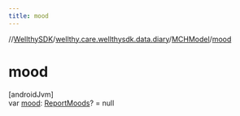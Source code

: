 ```yaml
---
title: mood
---
```

//[WellthySDK](../../../index.html)/[wellthy.care.wellthysdk.data.diary](../index.html)/[MCHModel](index.html)/[mood](mood.html)



# mood



[androidJvm]\
var [mood](mood.html): [ReportMoods](../-report-moods/index.html)? = null




